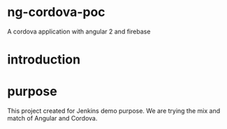 # ng-cordova-poc
A cordova application with angular 2 and firebase

# introduction


# purpose
This project created for Jenkins demo purpose. We are trying the mix and match of Angular and Cordova.
